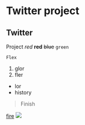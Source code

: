 # Twitter project 
## Twitter
Project
*red* 
**red**
~~blue~~ `green`
```
Flex
```
1. glor
2. fler
* lor
* history
> Finish

[fire](https://www.youtube.com/)
![](https://i.natgeofe.com/n/9ac08f97-31b2-4083-b152-84a48fe95169/nationalgeographic_2723899.jpg)

